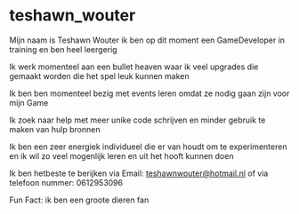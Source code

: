 # teshawn_wouter    

Mijn naam is Teshawn Wouter ik ben op dit moment een GameDeveloper in training en ben heel leergerig

Ik werk momenteel aan een bullet heaven waar ik veel upgrades die gemaakt worden die het spel leuk kunnen maken

Ik ben ben momenteel bezig met events leren omdat ze nodig gaan zijn voor mijn Game

Ik zoek naar help met meer unike code schrijven en minder gebruik te maken van hulp bronnen

Ik ben een zeer energiek individueel die er van houdt om te experimenteren en ik wil zo veel mogenlijk leren en uit het hooft kunnen doen

Ik ben hetbeste te berijken via Email: teshawnwouter@hotmail.nl of via telefoon nummer: 0612953096

Fun Fact: ik ben een groote dieren fan 
